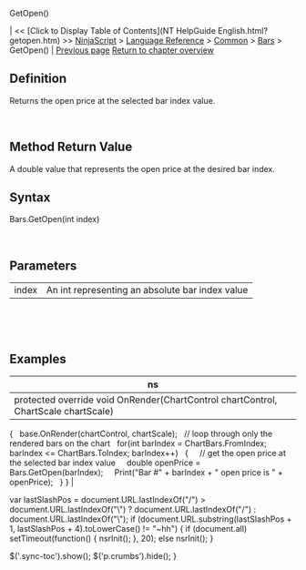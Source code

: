 ﻿










 


GetOpen()







| &lt;&lt; [Click to Display Table of Contents](NT HelpGuide English.html?getopen.htm) &gt;&gt;
 [NinjaScript](ninjascript.htm) &gt; [Language Reference](language_reference_wip.htm) &gt; [Common](common.htm) &gt; [Bars](bars.htm) &gt;
GetOpen() | [Previous page](getlow.htm)
[Return to chapter overview](bars.htm)










Definition
----------


Returns the open price at the selected bar index value.


 


Method Return Value
-------------------


A double value that represents the open price at the desired bar index.



Syntax
------


Bars.GetOpen(int index)


 


Parameters
----------




|  |  |
| --- | --- |
| index | An int representing an absolute bar index value |



 


 


Examples
--------




| ns |
| --- |
| protected override void OnRender(ChartControl chartControl, ChartScale chartScale)
{
   base.OnRender(chartControl, chartScale);
   // loop through only the rendered bars on the chart
   for(int barIndex = ChartBars.FromIndex; barIndex &lt;= ChartBars.ToIndex; barIndex++)
   {
     // get the open price at the selected bar index value
     double openPrice = Bars.GetOpen(barIndex);
     Print("Bar #" + barIndex + " open price is " + openPrice);
   }
} |






 
 var lastSlashPos = document.URL.lastIndexOf("/") &gt; document.URL.lastIndexOf("\\") ? document.URL.lastIndexOf("/") : document.URL.lastIndexOf("\\");
 if (document.URL.substring(lastSlashPos + 1, lastSlashPos + 4).toLowerCase() != "~hh") {
 if (document.all) setTimeout(function() {
 nsrInit();
 }, 20);
 else nsrInit();
 }
 
 
 $('.sync-toc').show();
 $('p.crumbs').hide();
 }
 
 
 



